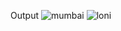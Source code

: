 Output
![mumbai](https://user-images.githubusercontent.com/88439207/221834528-f9ac1d42-bee1-4f48-88ee-e0be6a16c414.jpeg)
![loni](https://user-images.githubusercontent.com/88439207/221835796-a41e3162-6c58-446a-9ebc-8db9cb4f7c27.jpeg)

